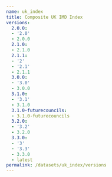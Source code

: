 ```yaml
---
name: uk_index
title: Composite UK IMD Index
versions:
  2.0.0:
  - '2.0'
  - 2.0.0
  2.1.0:
  - 2.1.0
  2.1.1:
  - '2'
  - '2.1'
  - 2.1.1
  3.0.0:
  - '3.0'
  - 3.0.0
  3.1.0:
  - '3.1'
  - 3.1.0
  3.1.0-futurecouncils:
  - 3.1.0-futurecouncils
  3.2.0:
  - '3.2'
  - 3.2.0
  3.3.0:
  - '3'
  - '3.3'
  - 3.3.0
  - latest
permalink: /datasets/uk_index/versions
---
```

